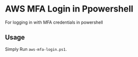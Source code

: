 # AWS MFA Login in Ppowershell
For logging in with MFA credentials in powershell

## Usage
Simply Run `aws-mfa-login.ps1`.
